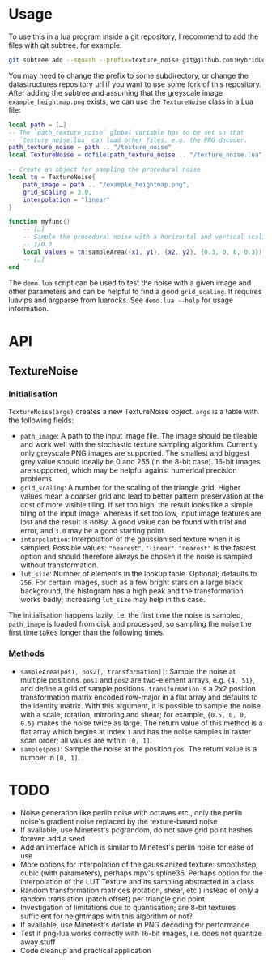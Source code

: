 
# Usage

To use this in a lua program inside a git repository, I recommend to add the files with git subtree, for example:
```sh
git subtree add --squash --prefix=texture_noise git@github.com:HybridDog/texture_noise.git
```
You may need to change the prefix to some subdirectory, or change the datastructures repository url if you want to use some fork of this repository.
After adding the subtree and assuming that the greyscale image `example_heightmap.png` exists, we can use the `TextureNoise` class in a Lua file:
```Lua
local path = […]
-- The `path_texture_noise` global variable has to be set so that
-- `texture_noise.lua` can load other files, e.g. the PNG decoder.
path_texture_noise = path .. "/texture_noise"
local TextureNoise = dofile(path_texture_noise .. "/texture_noise.lua")

-- Create an object for sampling the procedural noise
local tn = TextureNoise{
	path_image = path .. "/example_heightmap.png",
	grid_scaling = 3.0,
	interpolation = "linear"
}

function myfunc()
	-- […]
	-- Sample the procedural noise with a horizontal and vertical scaling of
	-- 1/0.3
	local values = tn:sampleArea({x1, y1}, {x2, y2}, {0.3, 0, 0, 0.3})
	-- […]
end
```

The `demo.lua` script can be used to test the noise with a given image and
other parameters and can be helpful to find a good `grid_scaling`.
It requires luavips and argparse from luarocks.
See `demo.lua --help` for usage information.


# API

## TextureNoise

### Initialisation

`TextureNoise(args)` creates a new TextureNoise object. `args` is a table with
the following fields:
* `path_image`: A path to the input image file.
  The image should be tileable and work well with the stochastic texture
  sampling algorithm.
  Currently only greyscale PNG images are supported.
  The smallest and biggest grey value should ideally be 0 and 255
  (in the 8-bit case).
  16-bit images are supported, which may be helpful against numerical precision
  problems.
* `grid_scaling`: A number for the scaling of the triangle grid.
  Higher values mean a coarser grid and lead to better pattern preservation
  at the cost of more visible tiling.
  If set too high, the result looks like a simple tiling of the input image,
  whereas if set too low, input image features are lost and the result is noisy.
  A good value can be found with trial and error, and `3.0` may be a good
  starting point.
* `interpolation`: Interpolation of the gaussianised texture when it is sampled.
  Possible values: `"nearest"`, `"linear"`.
  `"nearest"` is the fastest option and should therefore always be chosen if
  the noise is sampled without transformation.
* `lut_size`: Number of elements in the lookup table.
  Optional; defaults to `256`.
  For certain images, such as a few bright stars on a large black background,
  the histogram has a high peak and the transformation works badly;
  increasing `lut_size` may help in this case.

The initialisation happens lazily, i.e. the first time the noise is sampled,
`path_image` is loaded from disk and processed, so sampling the noise the first
time takes longer than the following times.


### Methods

* `sampleArea(pos1, pos2[, transformation])`: Sample the noise at multiple
  positions.
  `pos1` and `pos2` are two-element arrays, e.g. `{4, 51}`, and define a grid
  of sample positions.
  `transformation` is a 2x2 position transformation matrix encoded
  row-major in a flat array and defaults to the identity matrix.
  With this argument, it is possible to sample the noise with a
  scale, rotation, mirroring and shear; for example, `{0.5, 0, 0, 0.5}` makes
  the noise twice as large.
  The return value of this method is a flat array which begins at index `1` and
  has the noise samples in raster scan order; all values are within `[0, 1]`.
* `sample(pos)`: Sample the noise at the position `pos`.
  The return value is a number in `[0, 1]`.


# TODO

* Noise generation like perlin noise with octaves etc.,
  only the perlin noise's gradient noise replaced by the texture-based noise
* If available, use Minetest's pcgrandom, do not save grid point hashes forever, add a seed
* Add an interface which is similar to Minetest's perlin noise for ease of use
* More options for interpolation of the gaussianized texture:
  smoothstep, cubic (with parameters), perhaps mpv's spline36.
  Perhaps option for the interpolation of the LUT
  Texture and its sampling abstracted in a class
* Random transformation matrices (rotation, shear, etc.) instead of only a
  random translation (patch offset) per triangle grid point
* Investigation of limitations due to quantisation; are 8-bit textures
  sufficient for heightmaps with this algorithm or not?
* If available, use Minetest's deflate in PNG decoding for performance
* Test if png-lua works correctly with 16-bit images, i.e. does not quantize
  away stuff
* Code cleanup and practical application
